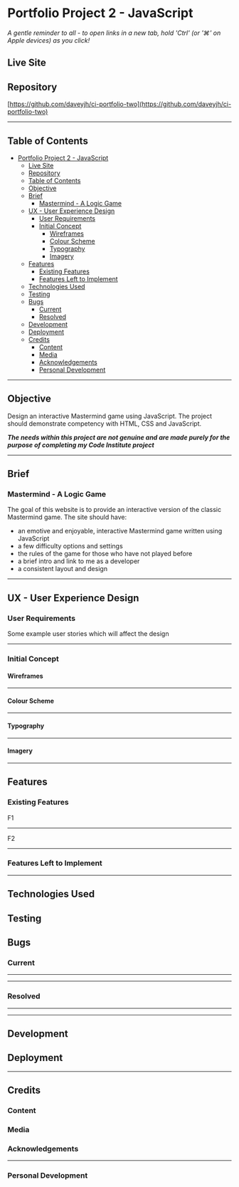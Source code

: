 # Portfolio Project 2 - JavaScript
<!-- ![Multiple Device Demo](./readme-content/images/multi-device.png) -->

*A gentle reminder to all - to open links in a new tab, hold 'Ctrl' (or '⌘' on Apple devices) as you click!*

## Live Site

<!-- [Mastermind - A Logic Game](https://daveyjh.github.io/ci-portfolio-two) -->
## Repository

[https://github.com/daveyjh/ci-portfolio-two](https://github.com/daveyjh/ci-portfolio-two)
***

## Table of Contents

- [Portfolio Project 2 - JavaScript](#portfolio-project-2---javascript)
  - [Live Site](#live-site)
  - [Repository](#repository)
  - [Table of Contents](#table-of-contents)
  - [Objective](#objective)
  - [Brief](#brief)
    - [Mastermind - A Logic Game](#mastermind---a-logic-game)
  - [UX - User Experience Design](#ux---user-experience-design)
    - [User Requirements](#user-requirements)
    - [Initial Concept](#initial-concept)
      - [Wireframes](#wireframes)
      - [Colour Scheme](#colour-scheme)
      - [Typography](#typography)
      - [Imagery](#imagery)
  - [Features](#features)
    - [Existing Features](#existing-features)
    - [Features Left to Implement](#features-left-to-implement)
  - [Technologies Used](#technologies-used)
  - [Testing](#testing)
  - [Bugs](#bugs)
    - [Current](#current)
    - [Resolved](#resolved)
  - [Development](#development)
  - [Deployment](#deployment)
  - [Credits](#credits)
    - [Content](#content)
    - [Media](#media)
    - [Acknowledgements](#acknowledgements)
    - [Personal Development](#personal-development)

***

## Objective

<!-- objective description here -->
Design an interactive Mastermind game using JavaScript. The project should demonstrate competency with HTML, CSS and JavaScript.

***The needs within this project are not genuine and are made purely for the purpose of completing my Code Institute project***

***

## Brief

### Mastermind - A Logic Game

<!-- brief description of goals and requirements -->
The goal of this website is to provide an interactive version of the classic Mastermind game. The site should have:

- an emotive and enjoyable, interactive Mastermind game written using JavaScript
- a few difficulty options and settings
- the rules of the game for those who have not played before
- a brief intro and link to me as a developer
- a consistent layout and design

***

## UX - User Experience Design

### User Requirements

Some example user stories which will affect the design

<!-- user stories here -->

***

### Initial Concept

<!-- concept here -->

#### Wireframes

<!-- wireframes here -->
<!-- *See [here](./readme-content/wireframes.md#tablet) for other device types* -->

***

#### Colour Scheme

<!-- colour scheme, remember to contrast check!!! -->

***

#### Typography

<!-- typography -->

***

#### Imagery

<!-- imagery -->

***

## Features

### Existing Features

<!-- - Feature 1 - allows users X to achieve Y, by having them fill out Z -->
<!-- 1. feature1
>*"User... **story quote**"*
- *explanation*-->
F1

***

<!-- - Feature 2 - allows users X to achieve Y, by having them fill out Z -->
<!-- 1. feature2
>*"User... **story quote**"*
- *explanation*
  ![imgName](imgURL)
-->
F2

***

### Features Left to Implement

<!-- features left to implement -->
<!-- 1. Explain desired feature 1
  - *Notes regarding feature*
  - Explanation of feature need etc. -->
<!-- 2. Explain desired feature 2
  - *Notes regarding feature*
  - Explanation of feature need etc. -->

***

## Technologies Used

<!-- tech used -->
<!-- - *[techNameOne](techURL)*
       - Description -->
<!-- - *[techNameTwo](techURL)*
       - Description -->

## Testing

<!-- explain testing
? item tested
? expected result
? how test was performed
? actual result
? differences
? action required
? re-test
- more detail and better format required compared with project 1
look at daisy's testing documentation and [webinar](https://us02web.zoom.us/rec/play/9FIKllHX2ZiQNFRhYPn_hBh_ZeA8964ZvIDLnhpKGAf1NLVc3_hBJ6zSL8Hv5Hx7ALnPtDmbg8CmFAs.YVsZ9LR_uI7OjEwH)-->

<!-- validation of html, css and script. -->
<!-- lighthouse testing -->

## Bugs

### Current

<!-- current bugs -->

<!-- - bugOne explanation

*notes on explanation* -->

***

<!-- - bugTwo explanation

*notes on explanation* -->

***

### Resolved

<!-- resolved bugs -->
<!-- 1. bugOne

![bugOneImg](bugOneImgURL)

*Commit - **[sha](commit link with highlighted lines)** - explanation of fix* -->

***

<!-- 1. bugTwo

![bugTwoImg](bugTwoImgURL)

*Commit - **[sha](commit link with highlighted lines)** - explanation of fix* -->

***

## Development

<!-- section missed in first project. 
!describe development process -->

## Deployment

<!-- !check this section, may need adjusting as using additional languages -->

<!-- **Github Pages**
- Navigate to the relevant GitHub Repository [here](github repo URL)
- Select "Settings" from the options below the name of the repository

![Settings Snip](./readme-content/images/github-settings.png)
- Select "Pages" from the left hand menu

![Pages Snip](./readme-content/images/pages-select.png)
- Select "Branch: main" as the source and leave the directory as "/(root)"

![Source Snip](./readme-content/images/pages-source.png)

- Click the Save button

- Take note of the URL provided

![URL Snip](./readme-content/images/pages-url.png)

- GitHub takes a short while to publish the page. The bar turns green if you refresh the pages tab and the page has been deployed

![Confirmed Deployment Snip](./readme-content/images/pages-deployed.png)
- Click the link or copy the URL to a browser to reach the deployed page
https://daveyjh.github.io/ci-portfolio-one-v4/

The site is now live and operational -->

***

## Credits

### Content

<!-- - the a comes from b -->
<!-- - the c comes from d -->

### Media

<!-- - the a comes from b -->
<!-- - the c comes from d -->

### Acknowledgements

<!-- - acknowledge a, found at [b](bURL), for c -->
<!-- - acknowledge d, found at [e](eURL), for f -->

***

### Personal Development

<!-- notes -->